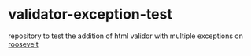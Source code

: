 # validator-exception-test
repository to test the addition of html validor with multiple exceptions on [roosevelt](https://github.com/rooseveltframework/roosevelt)
